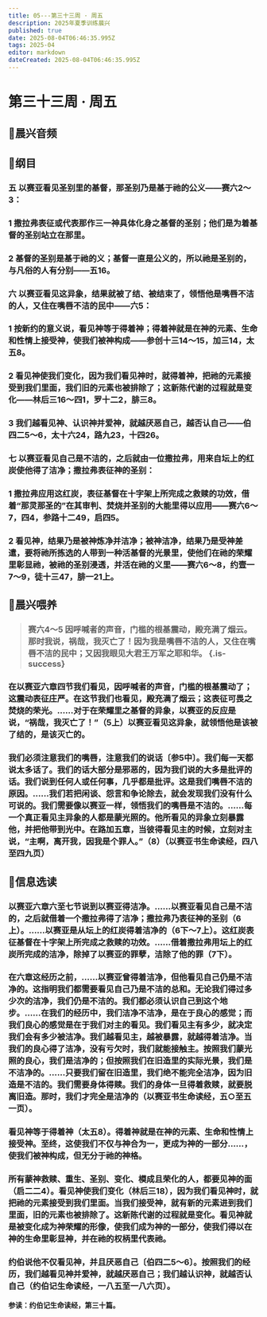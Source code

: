 ```yaml
---
title: 05---第三十三周 · 周五
description: 2025年夏季训练晨兴
published: true
date: 2025-08-04T06:46:35.995Z
tags: 2025-04
editor: markdown
dateCreated: 2025-08-04T06:46:35.995Z
---
```


# 第三十三周 · 周五
## 🎵晨兴音频

## 📖纲目

### 五    以赛亚看见圣别里的基督，那圣别乃是基于祂的公义——赛六2～3：

### 1    撒拉弗表征或代表那作三一神具体化身之基督的圣别；他们是为着基督的圣别站立在那里。

### 2    基督的圣别是基于祂的义；基督一直是公义的，所以祂是圣别的，与凡俗的人有分别——五16。

### 六    以赛亚看见这异象，结果就被了结、被结束了，领悟他是嘴唇不洁的人，又住在嘴唇不洁的民中——六5：

### 1    按新约的意义说，看见神等于得着神；得着神就是在神的元素、生命和性情上接受神，使我们被神构成——参创十三14～15，加三14，太五8。

### 2    看见神使我们变化，因为我们看见神时，就得着神，把祂的元素接受到我们里面，我们旧的元素也被排除了；这新陈代谢的过程就是变化——林后三16～四1，罗十二2，腓三8。

### 3    我们越看见神、认识神并爱神，就越厌恶自己，越否认自己——伯四二5～6，太十六24，路九23，十四26。

### 七    以赛亚看见自己是不洁的，之后就由一位撒拉弗，用来自坛上的红炭使他得了洁净；撒拉弗表征神的圣别：

### 1    撒拉弗应用这红炭，表征基督在十字架上所完成之救赎的功效，借着“那灵那圣的”在其审判、焚烧并圣别的大能里得以应用——赛六6～7，四4，参路十二49，启四5。

### 2    看见神，结果乃是被神炼净并洁净；被神洁净，结果乃是受神差遣，要将祂所拣选的人带到一种活基督的光景里，使他们在祂的荣耀里彰显祂，被祂的圣别浸透，并活在祂的义里——赛六6～8，约壹一7～9，徒十三47，腓一21上。

## 📖晨兴喂养

>### **赛六4～5    因呼喊者的声音，门槛的根基震动，殿充满了烟云。那时我说，祸哉，我灭亡了！因为我是嘴唇不洁的人，又住在嘴唇不洁的民中；又因我眼见大君王万军之耶和华。** {.is-success}

### 在以赛亚六章四节我们看见，因呼喊者的声音，门槛的根基震动了；这震动表征庄严。在这节我们也看见，殿充满了烟云；这表征可畏之焚烧的荣光。……对于在荣耀里之基督的异象，以赛亚的反应是说，“祸哉，我灭亡了！”（5上）以赛亚看见这异象，就领悟他是该被了结的，是该灭亡的。

### 我们必须注意我们的嘴唇，注意我们的说话〔参5中〕。我们每一天都说太多话了。我们的话大部分是邪恶的，因为我们说的大多是批评的话。我们说到任何人或任何事，几乎都是批评。这是我们嘴唇不洁的原因。……我们若把闲谈、怨言和争论除去，就会发现我们没有什么可说的。我们需要像以赛亚一样，领悟我们的嘴唇是不洁的。……每一个真正看见主异象的人都是蒙光照的。他所看见的异象立刻暴露他，并把他带到光中。在路加五章，当彼得看见主的时候，立刻对主说，“主啊，离开我，因我是个罪人。”（8）（以赛亚书生命读经，四八至四九页）

## 📖信息选读

### 以赛亚六章六至七节说到以赛亚得洁净。……以赛亚看见自己是不洁的，之后就借着一个撒拉弗得了洁净；撒拉弗乃表征神的圣别（6上）。……以赛亚是从坛上的红炭得着洁净的（6下～7上）。这红炭表征基督在十字架上所完成之救赎的功效。……借着撒拉弗用坛上的红炭所完成的洁净，除掉了以赛亚的罪孽，洁除了他的罪（7下）。

### 在六章这经历之前，……以赛亚曾得着洁净，但他看见自己仍是不洁净的。这指明我们都需要看见自己乃是不洁的总和。无论我们得过多少次的洁净，我们仍是不洁的。我们都必须认识自己到这个地步。……在我们的经历中，我们洁净不洁净，是在于良心的感觉；而我们良心的感觉是在于我们对主的看见。我们看见主有多少，就决定我们会有多少被洁净。我们越看见主，越被暴露，就越得着洁净。当我们的良心得了洁净，没有亏欠时，我们就能接触主。按照我们蒙光照的良心，我们是洁净的；但按照我们在旧造里的实际光景，我们是不洁净的。……只要我们留在旧造里，我们绝不能完全洁净，因为旧造是不洁的。我们需要身体得赎。我们的身体一旦得着救赎，就要脱离旧造。那时，我们才完全是洁净的（以赛亚书生命读经，五○至五一页）。

### 看见神等于得着神（太五8）。得着神就是在神的元素、生命和性情上接受神。至终，这使我们不仅与神合为一，更成为神的一部分……，使我们被神构成，但无分于祂的神格。

### 所有蒙神救赎、重生、圣别、变化、模成且荣化的人，都要见神的面（启二二4）。看见神使我们变化（林后三18），因为我们看见神时，就把祂的元素接受到我们里面。当我们接受神，就有新的元素进到我们里面，旧的元素也被排除了。这新陈代谢的过程就是变化。看见神就是被变化成为神荣耀的形像，使我们成为神的一部分，使我们得以在神的生命里彰显神，并在祂的权柄里代表祂。

### 约伯说他不仅看见神，并且厌恶自己〔伯四二5～6〕。按照我们的经历，我们越看见神并爱神，就越厌恶自己；我们越认识神，就越否认自己（约伯记生命读经，一八五至一八六页）。

**参读：约伯记生命读经，第三十篇。**
<!-- Google tag (gtag.js) -->
<script async src="https://www.googletagmanager.com/gtag/js?id=G-1P8709Z16T"></script>
<script>
  window.dataLayer = window.dataLayer || [];
  function gtag(){dataLayer.push(arguments);}
  gtag('js', new Date());

  gtag('config', 'G-1P8709Z16T');
</script>
